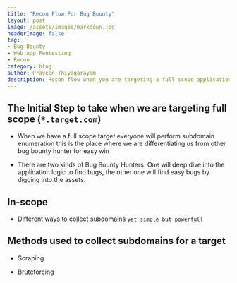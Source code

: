```yaml
---
title: "Recon Flow For Bug Bounty"
layout: post
image: /assets/images/markdown.jpg
headerImage: false
tag:
- Bug Bounty
- Web App Pentesting
- Recon
category: blog
author: Praveen Thiyagarayam
description: Recon flow when you are targeting a full scope application
---
```


## The Initial Step to take when we are targeting full scope (`*.target.com`)

* When we have a full scope target everyone will perform subdomain enumeration this is the place where we are differentiating us from other bug bounty hunter for easy win

* There are two kinds of Bug Bounty Hunters. One will deep dive into the application logic to find bugs, the other one will find easy bugs by digging into the assets.

## In-scope

* Different ways to collect subdomains `yet simple but powerfull`

## Methods used to collect subdomains for a target

* Scraping

* Bruteforcing




